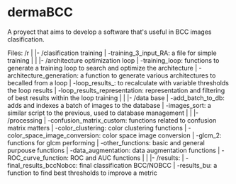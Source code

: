# dermaBCC
A proyect that aims to develop a software that's useful in BCC images clasification.

Files:
/r
|
|- /clasification training
|   -training_3_input_RA: a file for simple training
|
|
|- /architecture optimization loop
|   -training_loop: functions to generate a training loop to search and optimize the architecture 
|   -architecture_generation: a function to generate various architectures to becalled from a loop
|   -loop_results_: to recalculate with variable thresholds the loop results
|   -loop_results_representation: representation and filtering of best results within the loop training
|
|
|- /data base
|   -add_batch_to_db: adds and indexes a batch of images to the database
|   -images_sort:  a similar script to the previous, used to database management 
|
|
|- /processing
|   -confusion_matrix_custom: functions related to confusion matrix matters
|   -color_clustering: color clustering functions
|   -color_space_image_conversion: color space image conversion
|   -glcm_2: functions for glcm performing
|   -other_functions: basic and general purpouse functions
|   -data_augmentation: data augmentation functions
|   -ROC_curve_function: ROC and AUC functions
|
|
|- /results:
|   -final_results_bccNobcc: final classification BCC/NOBCC
|   -results_bu: a function to find best thresholds to improve a metric






